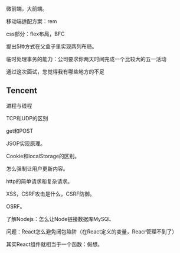 微前端，大前端。

移动端适配方案：rem

css部分：flex布局，BFC

提出5种方式在父盒子里实现两列布局。

临时处理事务的能力：公司要求你两天时间完成一个比较大的五一活动

通过这次面试，您觉得我有哪些地方的不足





## Tencent

进程与线程

TCP和UDP的区别

get和POST

JSOP实现原理。

Cookie和localStorage的区别。

怎么强制让用户更新内容。

http的简单请求和复杂请求。

XSS，CSRF攻击是什么，CSRF防御。

OSRF。

了解Nodejs：怎么让Node链接数据库MySQL





问题：React怎么避免闭包陷阱（在React定义的变量，Reacr管理不到了）

其实React组件就相当于一个函数：假想。



